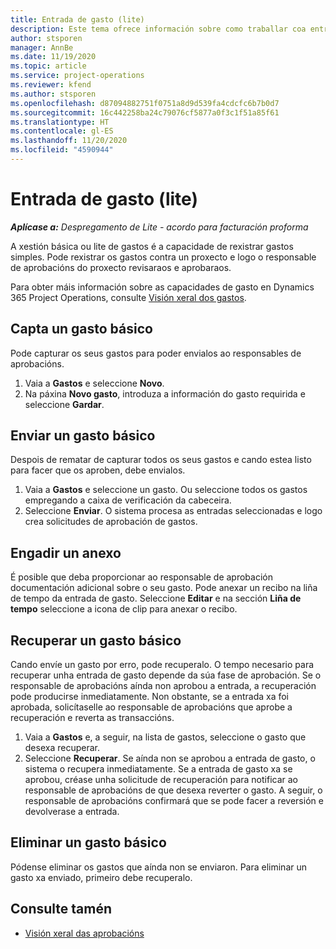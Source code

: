 ```yaml
---
title: Entrada de gasto (lite)
description: Este tema ofrece información sobre como traballar coa entrada de gastos nun despregamento lite.
author: stsporen
manager: AnnBe
ms.date: 11/19/2020
ms.topic: article
ms.service: project-operations
ms.reviewer: kfend
ms.author: stsporen
ms.openlocfilehash: d87094882751f0751a8d9d539fa4cdcfc6b7b0d7
ms.sourcegitcommit: 16c442258ba24c79076cf5877a0f3c1f51a85f61
ms.translationtype: HT
ms.contentlocale: gl-ES
ms.lasthandoff: 11/20/2020
ms.locfileid: "4590944"
---
```

# <a name="expense-entry-lite"></a>Entrada de gasto (lite)

_**Aplícase a:** Despregamento de Lite - acordo para facturación proforma_

A xestión básica ou lite de gastos é a capacidade de rexistrar gastos simples. Pode rexistrar os gastos contra un proxecto e logo o responsable de aprobacións do proxecto revisaraos e aprobaraos.

Para obter máis información sobre as capacidades de gasto en Dynamics 365 Project Operations, consulte [Visión xeral dos gastos](expense-overview.md).

## <a name="capture-a-basic-expense"></a>Capta un gasto básico

Pode capturar os seus gastos para poder envialos ao responsables de aprobacións.

1. Vaia a **Gastos** e seleccione **Novo**.
2. Na páxina **Novo gasto**, introduza a información do gasto requirida e seleccione **Gardar**.

## <a name="submit-a-basic-expense"></a>Enviar un gasto básico

Despois de rematar de capturar todos os seus gastos e cando estea listo para facer que os aproben, debe envialos.

1. Vaia a **Gastos** e seleccione un gasto. Ou seleccione todos os gastos empregando a caixa de verificación da cabeceira.
2. Seleccione **Enviar**. O sistema procesa as entradas seleccionadas e logo crea solicitudes de aprobación de gastos.

## <a name="add-an-attachment"></a>Engadir un anexo

É posible que deba proporcionar ao responsable de aprobación documentación adicional sobre o seu gasto. Pode anexar un recibo na liña de tempo da entrada de gasto. Seleccione **Editar** e na sección **Liña de tempo** seleccione a icona de clip para anexar o recibo.

## <a name="recall-a-basic-expense"></a>Recuperar un gasto básico

Cando envíe un gasto por erro, pode recuperalo. O tempo necesario para recuperar unha entrada de gasto depende da súa fase de aprobación.  Se o responsable de aprobacións aínda non aprobou a entrada, a recuperación pode producirse inmediatamente. Non obstante, se a entrada xa foi aprobada, solicítaselle ao responsable de aprobacións que aprobe a recuperación e reverta as transaccións.

1. Vaia a **Gastos** e, a seguir, na lista de gastos, seleccione o gasto que desexa recuperar.
2. Seleccione **Recuperar**. Se aínda non se aprobou a entrada de gasto, o sistema o recupera inmediatamente. Se a entrada de gasto xa se aprobou, créase unha solicitude de recuperación para notificar ao responsable de aprobacións de que desexa reverter o gasto. A seguir, o responsable de aprobacións confirmará que se pode facer a reversión e devolverase a entrada.

## <a name="delete-a-basic-expense"></a>Eliminar un gasto básico

Pódense eliminar os gastos que aínda non se enviaron. Para eliminar un gasto xa enviado, primeiro debe recuperalo.

## <a name="see-also"></a>Consulte tamén

- [Visión xeral das aprobacións](../approvals/approvals-overview.md)
